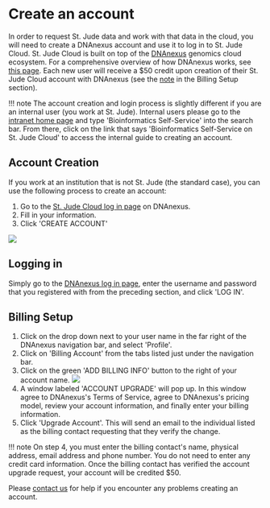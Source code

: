 # Create an account

In order to request St. Jude data and work with that data in the cloud, you will need to create a DNAnexus account and use it to log in to St. Jude Cloud. St. Jude Cloud is built on top of the [DNAnexus](https://www.dnanexus.com/) genomics cloud ecosystem. For a comprehensive overview of how DNAnexus works, see 
[this page](https://www.dnanexus.com/product-overview). Each new user will receive a $50 credit upon creation of their St. Jude Cloud account with DNAnexus (see the [note](#billing-setup) in the Billing Setup section).

!!! note 
    The account creation and login process is slightly different if you are an internal user (you work at St. Jude). Internal users please go to the [intranet home page](https://home.stjude.org) and type 'Bioinformatics Self-Service' into the search bar. From there, click on the link that says 'Bioinformatics Self-Service on St. Jude Cloud' to access the internal guide to creating an account.


## Account Creation

If you work at an institution that is not St. Jude (the standard case), you can use the following process to create an account:

1. Go to the [St. Jude Cloud log in page](https://platform.dnanexus.com/register?client_id=sjcloudplatform) on DNAnexus.
2. Fill in your information.
3. Click 'CREATE ACCOUNT'

![](../../images/create-DX-account.gif)

## Logging in

Simply go to the [DNAnexus log in page](https://platform.dnanexus.com/login), enter the username and password that you registered with from the preceding section, and click 'LOG IN'.

## Billing Setup
1. Click on the drop down next to your user name in the far right of the DNAnexus navigation bar, and select 'Profile'.
2. Click on 'Billing Account' from the tabs listed just under the navigation bar.
3. Click on the green 'ADD BILLING INFO' button to the right of your account name.
![](../../images/DX-setup_billing_ext.gif)
4. A window labeled 'ACCOUNT UPGRADE' will pop up. In this window agree to DNAnexus's Terms of Service, agree to DNAnexus's pricing model, review your account information, and finally enter your billing information.
5. Click 'Upgrade Account'. This will send an email to the individual listed as the billing contact requesting that they verify the change.

!!! note
    On step 4, you must enter the billing contact's name, physical address, email address and phone number. You do not need to enter any credit card information. Once the billing contact has verified the account upgrade request, your account will be credited $50.


Please [contact us](mailto:support@stjude.cloud) for help if you encounter any problems creating an account.